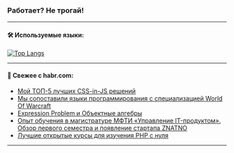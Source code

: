 ### Работает? Не трогай!

---
<!--
#### 🛠️ Technical stack:

![Java](https://img.shields.io/badge/Java-informational?logo=Oracle&style=flat&logoColor=white&color=FF4500)
![Kotlin](https://img.shields.io/badge/Kotlin-informational?logo=Kotlin&style=flat&logoColor=white&color=774D97)
![TS](https://img.shields.io/badge/TypeScript-informational?logo=typeScript&style=flat&logoColor=black&color=017acc)
![Python](https://img.shields.io/badge/Python-informational?logo=Python&style=flat&logoColor=black&color=ffdd54) <br>
![Spring](https://img.shields.io/badge/Spring-informational?logo=Spring&style=flat&logoColor=white&color=6DB33F) 
![SpringBoot](https://img.shields.io/badge/SpringBoot-informational?logo=SpringBoot&style=flat&logoColor=white&color=6DB33F)
![Nest](https://img.shields.io/badge/NestJS-informational?logo=NestJS&style=flat&logoColor=white&color=E0234E) 
![NodeJS](https://img.shields.io/badge/NodeJS-informational?logo=node.js&style=flat&logoColor=white&color=70A760)<br>
![PostgreSQL](https://img.shields.io/badge/PostgreSQL-informational?logo=PostgreSQL&style=flat&logoColor=white&color=DAA520)
![MongoDB](https://img.shields.io/badge/MongoDB-informational?logo=MongoDB&style=flat&logoColor=white&color=870000)
![Apache](https://img.shields.io/badge/Apache-informational?logo=apache&style=flat&logoColor=white&color=f74e28)

___ 
-->

#### 🛠️ Используемые языки:

[![Top Langs](https://github-readme-stats-u2qms2cxw-advtsettinggmailcoms-projects.vercel.app/api/top-langs/?username=zloylis&langs_count=10&hide_title=true&title_color=e6edf3&size_weight=0.5&count_weight=0.5&layout=compact&hide_progress=true&hide_border=true&theme=dracula)](https://github.com/zloylis)

<!---


####  :octocat:&nbsp;&nbsp; Статистика:

![GitHub stats](https://github-readme-stats-u2qms2cxw-advtsettinggmailcoms-projects.vercel.app/api?username=zloylis&show_icons=true&hide_border=true&theme=dracula&title_color=e6edf3&include_all_commits=true&count_private=true&hide_rank=false&hide_title=true&rank_icon=github)
-->
---

#### 💬 Свежее с habr.com:

<!-- BLOG-POST-LIST:START -->
- [Мой ТОП-5 лучших CSS-in-JS решений](https://habr.com/ru/companies/otus/articles/829322/?utm_source=habrahabr&utm_medium=rss&utm_campaign=829322)
- [Мы сопоставили языки программирования с специализацией World Of Warcraft](https://habr.com/ru/articles/830214/?utm_source=habrahabr&utm_medium=rss&utm_campaign=830214)
- [Expression Problem и Объектные алгебры](https://habr.com/ru/articles/828922/?utm_source=habrahabr&utm_medium=rss&utm_campaign=828922)
- [Опыт обучения в магистратуре МФТИ «Управление IT-продуктом». Обзор первого семестра и появление стартапа ZNATNO](https://habr.com/ru/articles/830174/?utm_source=habrahabr&utm_medium=rss&utm_campaign=830174)
- [Лучшие открытые курсы для изучения PHP с нуля](https://habr.com/ru/articles/830154/?utm_source=habrahabr&utm_medium=rss&utm_campaign=830154)
<!-- BLOG-POST-LIST:END -->

---
